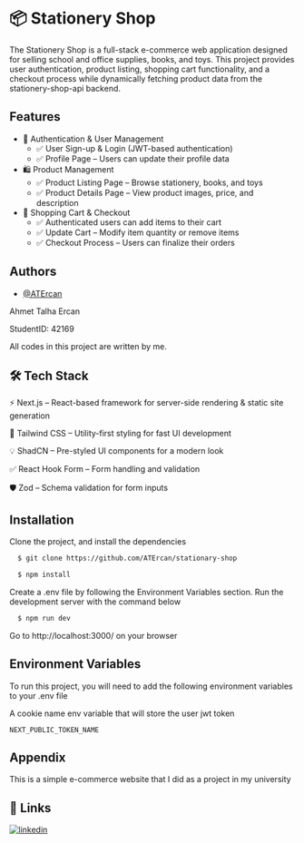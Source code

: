 
# 📦 Stationery Shop

The Stationery Shop is a full-stack e-commerce web application designed for selling school and office supplies, books, and toys. This project provides user authentication, product listing, shopping cart functionality, and a checkout process while dynamically fetching product data from the stationery-shop-api backend.


## Features

- 👤 Authentication & User Management
  - ✅ User Sign-up & Login (JWT-based authentication)
  - ✅ Profile Page – Users can update their profile data
- 🛍️ Product Management
  - ✅ Product Listing Page – Browse stationery, books, and toys
  - ✅ Product Details Page – View product images, price, and description
- 🛒 Shopping Cart & Checkout
  - ✅ Authenticated users can add items to their cart
  - ✅ Update Cart – Modify item quantity or remove items
  - ✅ Checkout Process – Users can finalize their orders
  


## Authors

- [@ATErcan](https://www.github.com/ATErcan)
  
Ahmet Talha Ercan

StudentID: 42169

All codes in this project are written by me.


## 🛠️ Tech Stack

⚡ Next.js – React-based framework for server-side rendering & static site generation

🎨 Tailwind CSS – Utility-first styling for fast UI development

💡 ShadCN – Pre-styled UI components for a modern look

✅ React Hook Form – Form handling and validation

🛡️ Zod – Schema validation for form inputs


## Installation
Clone the project, and install the dependencies
```bash
  $ git clone https://github.com/ATErcan/stationary-shop

  $ npm install
```
Create a .env file by following the Environment Variables section. Run the development server with the command below
```bash
  $ npm run dev
```
Go to http://localhost:3000/ on your browser
## Environment Variables

To run this project, you will need to add the following environment variables to your .env file

A cookie name env variable that will store the user jwt token

`NEXT_PUBLIC_TOKEN_NAME`

## Appendix

This is a simple e-commerce website that I did as a project in my university









## 🔗 Links
[![linkedin](https://img.shields.io/badge/linkedin-0A66C2?style=for-the-badge&logo=linkedin&logoColor=white)](https://www.linkedin.com/in/ahmet-talha-ercan/)

